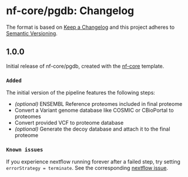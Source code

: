 # nf-core/pgdb: Changelog

The format is based on [Keep a Changelog](https://keepachangelog.com/en/1.0.0/)
and this project adheres to [Semantic Versioning](https://semver.org/spec/v2.0.0.html).

## 1.0.0

Initial release of nf-core/pgdb, created with the [nf-core](https://nf-co.re/) template.

### `Added`

The initial version of the pipeline features the following steps:

- _(optional)_ ENSEMBL Reference proteomes included in final proteome
- Convert a Variant genome database like COSMIC or CBioPortal to proteomes
- Convert provided VCF to proteome database
- _(optional)_ Generate the decoy database and attach it to the final proteome

### `Known issues`

If you experience nextflow running forever after a failed step, try setting `errorStrategy = terminate`. See the corresponding [nextflow issue](https://github.com/nextflow-io/nextflow/issues/1457).
